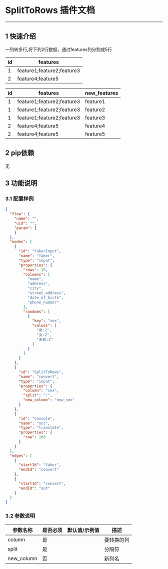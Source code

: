 # SplitToRows 插件文档

___

## 1 快速介绍

一列转多行,将下列2行数据，通过features列分割成5行

| id  | features                   |
|-----|----------------------------|
| 1   | feature1;feature2;feature3 |
| 2   | feature4;feature5          |

| id | features                       | new_features |
|------|--------------------------------|--------------|
|1    | feature1;feature2;feature3     | feature1     |
|1    | feature1;feature2;feature3     | feature2     |
|1    | feature1;feature2;feature3     | feature3     |
|2    | feature4;feature5              | feature4     |
|2    | feature4;feature5              | feature5     |

## 2 pip依赖

无

## 3 功能说明

### 3.1 配置样例

```json
{
  "flow": {
    "name": "",
    "uid": "",
    "param": {
    }
  },
  "nodes": [
    {
      "id": "FakerInput",
      "name": "faker",
      "type": "input",
      "properties": {
        "rows": 10,
        "columns": [
          "name",
          "address",
          "city",
          "street_address",
          "date_of_birth",
          "phone_number"
        ],
        "randoms": [
          {
            "key": "sex",
            "values": [
              "男:1",
              "女:2",
              "未知:3"
            ]
          }
        ]
      }
    },
    {
      "id": "SplitToRows",
      "name": "convert",
      "type": "input",
      "properties": {
        "column": "sex",
        "split": ":",
        "new_column": "new_sex"
      }
    },
    {
      "id": "Console",
      "name": "out",
      "type": "translate",
      "properties": {
        "row": 100
      }
    }
  ],
  "edges": [
    {
      "startId": "faker",
      "endId": "convert"
    },
    {
      "startId": "convert",
      "endId": "out"
    }
  ]
}
```

### 3.2 参数说明

| 参数名称 | 是否必须 | 默认值/示例值 | 描述    | 
|------|------|----|-------|
| column  | 是    |  | 要转换的列 |
| split  | 是    |  | 分隔符 |
| new_column  | 否    |  | 新列名 |





